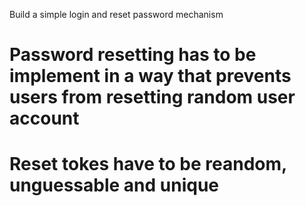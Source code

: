 Build a simple login and reset password mechanism

# Password resetting has to be implement in a way that prevents users from resetting random user account

# Reset tokes have to be reandom, unguessable and unique
